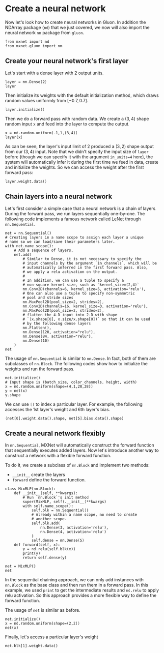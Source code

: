 # Create a neural network

Now let's look how to create neural networks in Gluon. In addition the NDArray package (`nd`) that we just covered, we now will also import the neural network `nn` package from `gluon`.

```{.python .input  n=2}
from mxnet import nd
from mxnet.gluon import nn
```

## Create your neural network's first layer

Let's start with a dense layer with 2 output units.
<!-- mention what the none and the linear parts mean? -->

```{.python .input  n=31}
layer = nn.Dense(2)
layer
```

Then initialize its weights with the default initialization method, which draws random values uniformly from $[-0.7, 0.7]$.

```{.python .input  n=32}
layer.initialize()
```

Then we do a forward pass with random data. We create a $(3,4)$ shape random input `x` and feed into the layer to compute the output.

```{.python .input  n=34}
x = nd.random.uniform(-1,1,(3,4))
layer(x)
```

As can be seen, the layer's input limit of 2 produced a $(3,2)$ shape output from our $(3,4)$ input. Note that we didn't specify the input size of `layer` before (though we can specify it with the argument `in_units=4` here), the system will automatically infer it during the first time we feed in data, create and initialize the weights. So we can access the weight after the first forward pass:

```{.python .input  n=35}
layer.weight.data()
```

## Chain layers into a neural network

Let's first consider a simple case that a neural network is a chain of layers. During the forward pass, we run layers sequentially one-by-one. The following code implements a famous network called [LeNet](http://yann.lecun.com/exdb/lenet/) through `nn.Sequential`.

```{.python .input}
net = nn.Sequential()
# Creating layers in a name scope to assign each layer a unique
# name so we can load/save their parameters later.
with net.name_scope():
    # Add a sequence of layers.
    net.add(
        # Similar to Dense, it is not necessary to specify the
        # input channels by the argument `in_channels`, which will be
        # automatically inferred in the first forward pass. Also,
        # we apply a relu activation on the output.
        #
        # In addition, we can use a tuple to specify a
        # non-square kernel size, such as `kernel_size=(2,4)`
        nn.Conv2D(channels=6, kernel_size=5, activation='relu'),
        # One can also use a tuple to specify non-symmetric
        # pool and stride sizes
        nn.MaxPool2D(pool_size=2, strides=2),
        nn.Conv2D(channels=16, kernel_size=3, activation='relu'),
        nn.MaxPool2D(pool_size=2, strides=2),
        # flatten the 4-D input into 2-D with shape
        # `(x.shape[0], x.size/x.shape[0])` so that it can be used
        # by the following dense layers
        nn.Flatten(),
        nn.Dense(120, activation="relu"),
        nn.Dense(84, activation="relu"),
        nn.Dense(10)
    )
net
```
<!--Mention the tuple option for kernel and stride as an exercise for the reader? Or leave it out as too much info for now?-->

The usage of `nn.Sequential` is similar to `nn.Dense`. In fact, both of them are subclasses of `nn.Block`. The following codes show how to initialize the weights and run the forward pass.

```{.python .input}
net.initialize()
# Input shape is (batch_size, color_channels, height, width)
x = nd.random.uniform(shape=(4,1,28,28))
y = net(x)
y.shape
```

We can use `[]` to index a particular layer. For example, the following
accesses the 1st layer's weight and 6th layer's bias.

```{.python .input}
(net[0].weight.data().shape, net[5].bias.data().shape)
```

## Create a neural network flexibly

In `nn.Sequential`, MXNet will automatically construct the forward function that sequentially executes added layers.
Now let's introduce another way to construct a network with a flexible forward function.

To do it, we create a subclass of `nn.Block` and implement two methods:

- `__init__` create the layers
- `forward` define the forward function.

```{.python .input  n=6}
class MixMLP(nn.Block):
    def __init__(self, **kwargs):
        # Run `nn.Block`'s init method
        super(MixMLP, self).__init__(**kwargs)
        with self.name_scope():
            self.blk = nn.Sequential()
            # Already within a name scope, no need to create
            # another scope.
            self.blk.add(
                nn.Dense(3, activation='relu'),
                nn.Dense(4, activation='relu')
            )
            self.dense = nn.Dense(5)
    def forward(self, x):
        y = nd.relu(self.blk(x))
        print(y)
        return self.dense(y)

net = MixMLP()
net
```

In the sequential chaining approach, we can only add instances with `nn.Block` as the base class and then run them in a forward pass. In this example, we used `print` to get the intermediate results and `nd.relu` to apply relu activation. So this approach provides a more flexible way to define the forward function.

The usage of `net` is similar as before.

```{.python .input}
net.initialize()
x = nd.random.uniform(shape=(2,2))
net(x)
```

Finally, let's access a particular layer's weight

```{.python .input  n=8}
net.blk[1].weight.data()
```
